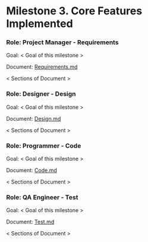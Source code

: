 # Milestone 3. Core Features Implemented
### Role: Project Manager - Requirements
Goal: < Goal of this milestone >

Document: [Requirements.md](https://github.com/Twitter-Clone/twitter-clone-documentation/blob/master/milestone-3/Requirements.md)

< Sections of Document >

### Role: Designer - Design
Goal: < Goal of this milestone >

Document: [Design.md](https://github.com/Twitter-Clone/twitter-clone-documentation/blob/master/milestone-3/Design.md)

< Sections of Document >

### Role: Programmer - Code
Goal: < Goal of this milestone >

Document: [Code.md](https://github.com/Twitter-Clone/twitter-clone-documentation/blob/master/milestone-2/Code.md)

< Sections of Document >

### Role: QA Engineer - Test
Goal: < Goal of this milestone >

Document: [Test.md](https://github.com/Twitter-Clone/twitter-clone-documentation/blob/master/milestone-2/Test.md)

< Sections of Document >
